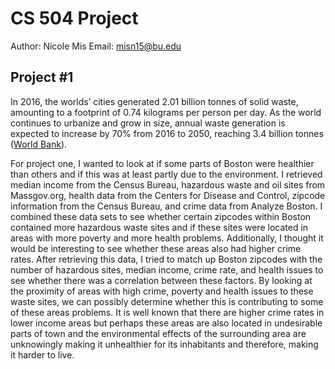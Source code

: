 # CS 504 Project
Author: Nicole Mis
Email:  misn15@bu.edu

## Project #1

In 2016, the worlds’ cities generated 2.01 billion tonnes of solid waste, amounting to a footprint of 0.74 kilograms per person per day. As the world continues to urbanize and grow in size, annual waste generation is expected to increase by 70% from 2016 to 2050, reaching 3.4 billion tonnes ([World Bank](http://www.worldbank.org/en/topic/urbandevelopment/brief/solid-waste-management)).

For project one, I wanted to look at if some parts of Boston were healthier than others and if this was at least partly due to the environment. I retrieved median income from the Census Bureau, hazardous waste and oil sites from Massgov.org, health data from the Centers for Disease and Control, zipcode information from the Census Bureau, and crime data from Analyze Boston. I combined these data sets to see whether certain zipcodes within Boston contained more hazardous waste sites and if these sites were located in areas with more poverty and more health problems. Additionally, I thought it would be interesting to see whether these areas also had higher crime rates. After retrieving this data, I tried to match up Boston zipcodes with the number of hazardous sites, median income, crime rate, and health issues to see whether there was a correlation between these factors. By looking at the proximity of areas with high crime, poverty and health issues to these waste sites, we can possibly determine whether this is contributing to some of these areas problems. It is well known that there are higher crime rates in lower income areas but perhaps these areas are also located in undesirable parts of town and the environmental effects of the surrounding area are unknowingly making it unhealthier for its inhabitants and therefore, making it harder to live.
